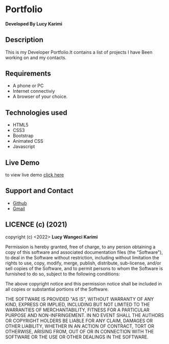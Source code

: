# Portfolio

#### Developed By **Lucy Karimi**

## Description
This is my Developer Portfolio.It contains a list of projects I have Been working on  and my contacts.

## Requirements
* A phone or PC
* Internet connectiviy
* A browser of your choice.


## Technologies used
* HTML5
* CSS3
* Bootstrap
* Animated CSS
* Javascript

## Live Demo
to view live demo <a href="https://lucyportfolio.netlify.app/">click here</a>

## Support and Contact
* <a href="https://github.com/L-Karimi">Github<a/>
* <a href="mailto:karimiluccy@gmail.com">Gmail</a>


## LICENCE (c) (2021)
copyright (c) <2022> **Lucy Wangeci Karimi**

Permission is hereby granted, free of charge, to any person obtaining a copy
of this software and associated documentation files (the "Software"), to deal
in the Software without restriction, including without limitation the rights
to use, copy, modify, merge, publish, distribute, sub-license, and/or sell
copies of the Software, and to permit persons to whom the Software is
furnished to do so, subject to the following conditions:

The above copyright notice and this permission notice shall be included in all
copies or substantial portions of the Software.

THE SOFTWARE IS PROVIDED "AS IS", WITHOUT WARRANTY OF ANY KIND, EXPRESS OR
IMPLIED, INCLUDING BUT NOT LIMITED TO THE WARRANTIES OF MERCHANTABILITY,
FITNESS FOR A PARTICULAR PURPOSE AND NON-INFRINGEMENT. IN NO EVENT SHALL THE
AUTHORS OR COPYRIGHT HOLDERS BE LIABLE FOR ANY CLAIM, DAMAGES OR OTHER
LIABILITY, WHETHER IN AN ACTION OF CONTRACT, TORT OR OTHERWISE, ARISING FROM,
OUT OF OR IN CONNECTION WITH THE SOFTWARE OR THE USE OR OTHER DEALINGS IN THE
SOFTWARE.

